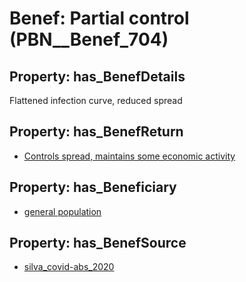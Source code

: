 # Benef: __Partial control__ (PBN__Benef_704)

## Property: has_BenefDetails

Flattened infection curve, reduced spread

## Property: has_BenefReturn

* [Controls spread, maintains some economic activity](../BenefReturn/PBN__BenefReturn_751)

## Property: has_Beneficiary

* [general population](../Stakeholder/PBN__Stakeholder_9)

## Property: has_BenefSource

* [silva_covid-abs_2020](../Article/PBN__Article_139)

